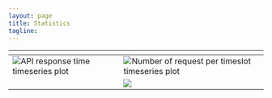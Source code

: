 ```yaml
---
layout: page
title: Statistics 
tagline: 
---
```


<table class="table table-hover table-condensed">
  <thead>
    <tr>
      <th></th>
      <th></th>
    </tr>
  </thead>
  <tbody>
    <tr>
      <td><img src="api-resp.png" alt="API response time timeseries plot"></img></td>
      <td><img src="num-reqs.png" alt="Number of request per timeslot
      timeseries plot"></img></td>
      </tr>
      <tr>
      <td><img src="events-per-day.png " alt=""></img></td>
      <td><img src="resp-ip-boxplot.png" ></img></td>
      </tr>
  </tbody>
</table>
